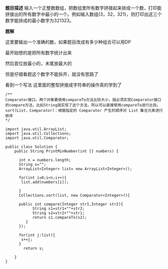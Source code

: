 **题目描述**
输入一个正整数数组，把数组里所有数字拼接起来排成一个数，打印能拼接出的所有数字中最小的一个。例如输入数组{3，32，321}，则打印出这三个数字能排成的最小数字为321323。


**题解**

这里要输出一个准确的数，如果题目改成有多少种组合可以用DP

最开始想的是把所有数字统计出来

然后首位放最小的，末尾放最大的

但是仔细看题这个数字不能拆开，就没有思路了


看到一个写法
这里面的整型拼接成字符串的操作真的学到了
```
/**
Comparator接口，两个对象要使用compareTo方法比较大小，就必须实现Comparator接口的compare方法，比如String就实现了这个方法，所以可以直接使用compareTo进行比较。sort(List，Comparator)：根据指定的 Comparator 产生的顺序对 List 集合元素进行排序
*/

import java.util.ArrayList;
import java.util.Collections;
import java.util.Comparator;

public class Solution {
    public String PrintMinNumber(int [] numbers) {

      int n = numbers.length;
      String s="";
      ArrayList<Integer> list= new ArrayList<Integer>();

      for(int i=0;i<n;i++){
       list.add(numbers[i]);
       
      }
      Collections.sort(list, new Comparator<Integer>(){
      
      public int compare(Integer str1,Integer str2){
            String s1=str1+""+str2;
            String s2=str2+""+str1;
            return s1.compareTo(s2);
         }
      });
      
      for(int j:list){
       s+=j;
      }
        return s;

    }
}
```
